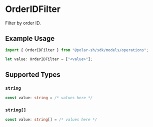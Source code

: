 # OrderIDFilter

Filter by order ID.

## Example Usage

```typescript
import { OrderIDFilter } from "@polar-sh/sdk/models/operations";

let value: OrderIDFilter = ["<value>"];
```

## Supported Types

### `string`

```typescript
const value: string = /* values here */
```

### `string[]`

```typescript
const value: string[] = /* values here */
```

